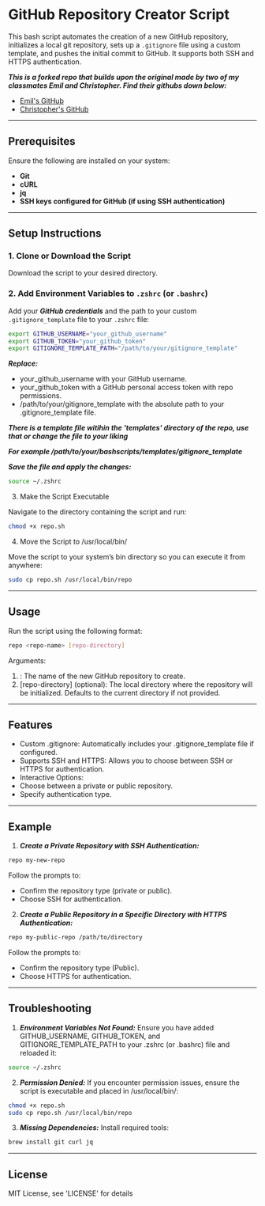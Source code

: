 # GitHub Repository Creator Script

This bash script automates the creation of a new GitHub repository, initializes a local git repository, sets up a `.gitignore` file using a custom template, and pushes the initial commit to GitHub. It supports both SSH and HTTPS authentication.

***This is a forked repo that builds upon the original made by two of my classmates Emil and Christopher. Find their githubs down below:***

 - [Emil's GitHub](https://github.com/Cosmao)
 - [Christopher's GitHub](https://github.com/Chrisvasa)

---

## Prerequisites

Ensure the following are installed on your system:
- **Git**
- **cURL**
- **jq**
- **SSH keys configured for GitHub (if using SSH authentication)**

---

## Setup Instructions

### 1. Clone or Download the Script
Download the script to your desired directory.

### 2. Add Environment Variables to `.zshrc` (or `.bashrc`)
Add your ***GitHub credentials*** and the path to your custom `.gitignore_template` file to your `.zshrc` file:

```bash
export GITHUB_USERNAME="your_github_username"
export GITHUB_TOKEN="your_github_token"
export GITIGNORE_TEMPLATE_PATH="/path/to/your/gitignore_template"
```

***Replace:***
 - your_github_username with your GitHub username.
 - your_github_token with a GitHub personal access token with repo permissions.
 - /path/to/your/gitignore_template with the absolute path to your .gitignore_template file.

 ***There is a template file witihin the 'templates' directory of the repo, use that or change the file to your liking***
 
 ***For example /path/to/your/bashscripts/templates/gitignore_template***

***Save the file and apply the changes:***

```bash
source ~/.zshrc
```

3. Make the Script Executable

Navigate to the directory containing the script and run:

```bash
chmod +x repo.sh
```

4. Move the Script to /usr/local/bin/

Move the script to your system’s bin directory so you can execute it from anywhere:

```bash
sudo cp repo.sh /usr/local/bin/repo
```

---

## Usage

Run the script using the following format:

```bash
repo <repo-name> [repo-directory]
```

Arguments:

 1. <repo-name>: The name of the new GitHub repository to create.
 2. [repo-directory] (optional): The local directory where the repository will be initialized. Defaults to the current directory if not provided.

---

## Features

- Custom .gitignore: Automatically includes your .gitignore_template file if configured.
- Supports SSH and HTTPS: Allows you to choose between SSH or HTTPS for authentication.
- Interactive Options:
- Choose between a private or public repository.
- Specify authentication type.

---

## Example
1. ***Create a Private Repository with SSH Authentication:***
```bash
repo my-new-repo
```

Follow the prompts to:
 - Confirm the repository type (private or public).
 - Choose SSH for authentication.

2. ***Create a Public Repository in a Specific Directory with HTTPS Authentication:***
```bash
repo my-public-repo /path/to/directory
```

Follow the prompts to:
 - Confirm the repository type (Public).
 - Choose HTTPS for authentication.

---

## Troubleshooting

1. ***Environment Variables Not Found:***
Ensure you have added GITHUB_USERNAME, GITHUB_TOKEN, and GITIGNORE_TEMPLATE_PATH to your .zshrc (or .bashrc) file and reloaded it:
```bash
source ~/.zshrc
```

2. ***Permission Denied:***
If you encounter permission issues, ensure the script is executable and placed in /usr/local/bin/:
```bash
chmod +x repo.sh
sudo cp repo.sh /usr/local/bin/repo
```

3. ***Missing Dependencies:***
Install required tools:
```bash
brew install git curl jq
```

---

## License

MIT License, see 'LICENSE' for details